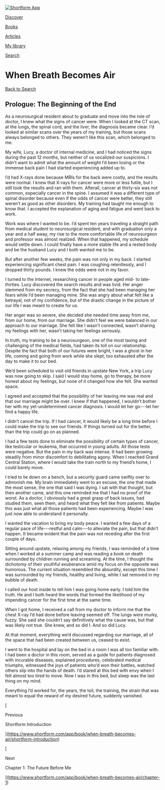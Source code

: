[![Shortform App](https://www.shortform.com/img/logo-dark.70c1b072.svg)](https://www.shortform.com/app)

[Discover](https://www.shortform.com/app)

[Books](https://www.shortform.com/app/books)

[Articles](https://www.shortform.com/app/articles)

[My library](https://www.shortform.com/app/library)

[Search](https://www.shortform.com/app/search)

# When Breath Becomes Air

[Back to Search](https://www.shortform.com/app/search)

## Prologue: The Beginning of the End

As a neurosurgical resident about to graduate and move into the role of doctor, I knew what the signs of cancer were. When I looked at the CT scan, at the lungs, the spinal cord, and the liver, the diagnosis became clear. I’d looked at similar scans over the years of my training, but those scans always belonged to others. They weren’t like this scan, which belonged to me.

My wife, Lucy, a doctor of internal medicine, and I had noticed the signs during the past 12 months, but neither of us vocalized our suspicions. I didn’t want to admit what the amount of weight I’d been losing or the immense back pain I had started experiencing added up to.

I’d had X-rays done because MRIs for the back were costly, and the results were normal. I knew that X-rays for cancer were more or less futile, but I still took the results and ran with them. Afterall, cancer at thirty-six was not common, especially cancer in the spine. I assumed it was a different type of spinal disorder because even if the odds of cancer were better, they still weren’t as good as other disorders. My training had taught me enough to know that. I accepted the explanation of aging and fatigue and went back to work.

Work was where I wanted to be. I’d spent ten years traveling a straight path from medical student to neurosurgical resident, and with graduation only a year and a half away, my rise to the more comfortable life of neurosurgeon and professor was almost realized. When that happened, my schedule would settle down. I could finally have a more stable life and a rested body and be the husband Lucy and I both wanted me to be.

But after another few weeks, the pain was not only in my back. I started experiencing significant chest pain. I was coughing relentlessly, and I dropped thirty pounds. I knew the odds were not in my favor.

I turned to the Internet, researching cancer in people aged mid- to late-thirties. Lucy discovered the search results and was livid. Her anger stemmed from my secrecy, from the fact that she had been managing her fears while I’d been managing mine. She was angry about what felt like a betrayal, not of my confidence, but of the drastic change in the picture of our life I was meant to create for us.

Her anger was so severe, she decided she needed time away from me, from our home, from our marriage. She didn’t feel we were balanced in our approach to our marriage. She felt like I wasn’t connected, wasn’t sharing my feelings with her, wasn’t taking her feelings seriously.

In truth, my training to be a neurosurgeon, one of the most taxing and challenging of the medical fields, had taken its toll on our relationship. Despite the fact that both of our futures were bright, I was a ghost in her life, coming and going from work while she slept, too exhausted after the day to make it to our bed.

We’d been scheduled to visit old friends in upstate New York, a trip Lucy was now going to skip. I said I would stay home, go to therapy, be more honest about my feelings, but none of it changed how she felt. She wanted space.

I agreed and accepted that the possibility of her leaving me was real and that our marriage might be over. I knew if that happened, I wouldn’t bother her with my yet-undetermined cancer diagnosis. I would let her go---let her find a happy life.

I didn’t cancel the trip. If I had cancer, it would likely be a long time before I could make the trip to see our friends. If things turned out for the better, than the trip could go on as planned.

I had a few tests done to eliminate the possibility of certain types of cancer, like testicular or leukemia, that occurred in young adults. All those tests were negative. But the pain in my back was intense. It had been growing steadily from minor discomfort to debilitating agony. When I reached Grand Central Station, where I would take the train north to my friend’s home, I could barely move.

I tried to lie down on a bench, but a security guard came swiftly over to admonish me. My brain immediately went to an excuse, the one that made the most sense, the one that said I was dying. I sat with that thought, but then another came, and this one reminded me that I had no proof of the worst. As a doctor, I obviously had a great grasp of back issues, had studied them, seen them, and heard what they felt like from patients. Maybe this was just what all those patients had been experiencing. Maybe I was just now able to understand it personally.

I wanted the vacation to bring my body peace. I wanted a few days of a regular pace of life---restful and calm---to alleviate the pain, but that didn’t happen. It became evident that the pain was not receding after the first couple of days.

Sitting around upstate, relaxing among my friends, I was reminded of a time when I worked at a summer camp and was reading a book on death surrounded by children running and screaming. At the time, I thought the dichotomy of their youthful exuberance amid my focus on the opposite was humorous. The current situation resembled the absurdity, except this time I was surrounded by my friends, healthy and living, while I sat removed in my bubble of death.

I called our host inside to tell him I was going home early. I told him the truth. He and I both heard the words that formed the likelihood of my impending cancer for the first time at the same time.

When I got home, I received a call from my doctor to inform me that the chest X-ray I’d had done before leaving seemed off. The lungs were murky, fuzzy. She said she couldn’t say definitively what the cause was, but that was likely not true. She knew, and so did I. And so did Lucy.

At that moment, everything we’d discussed regarding our marriage, all of the space that had been created between us, ceased to exist.

I went to the hospital and lay on the bed in a room I was all too familiar with. I had been a doctor in this room, served as a guide for patients diagnosed with incurable diseases, explained procedures, celebrated medical triumphs, witnessed the joys of patients who’d won their battles, watched others slip into the hands of death. I’d stared at this bed with envy when I felt almost too tired to move. Now I was in this bed, but sleep was the last thing on my mind.

Everything I’d worked for, the years, the toil, the training, the strain that was meant to equal the reward of my desired future, suddenly vanished.

[

Previous

Shortform Introduction

](https://www.shortform.com/app/book/when-breath-becomes-air/shortform-introduction)

[

Next

Chapter 1: The Future Before Me

](https://www.shortform.com/app/book/when-breath-becomes-air/chapter-1)
